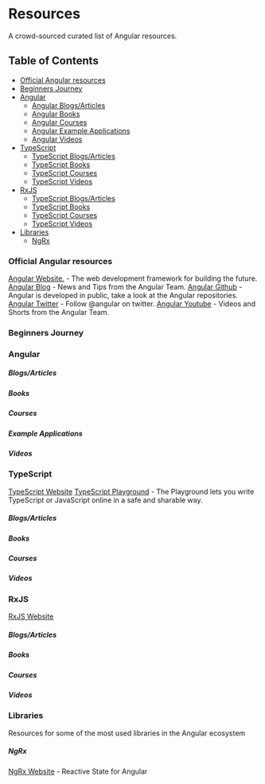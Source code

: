 # Resources

A crowd-sourced curated list of Angular resources.

## Table of Contents

- [Official Angular resources](#official-angular-resources)
- [Beginners Journey](#beginners-journey)
- [Angular](#angular)
  - [Angular Blogs/Articles](#angular-blogs)
  - [Angular Books](#angular-books)
  - [Angular Courses](#angular-courses)
  - [Angular Example Applications](#angular-example-applications)
  - [Angular Videos](#angular-videos)
- [TypeScript](#typescript)
  - [TypeScript Blogs/Articles](#ts-blogs)
  - [TypeScript Books](#ts-books)
  - [TypeScript Courses](#ts-courses)
  - [TypeScript Videos](#ts-videos)
- [RxJS](#rxjs)
  - [TypeScript Blogs/Articles](#rxjs-blogs)
  - [TypeScript Books](#rxjs-books)
  - [TypeScript Courses](#rxjs-courses)
  - [TypeScript Videos](#rxjs-videos)
- [Libraries](#libraries)
  - [NgRx](#ngrx)

### Official Angular resources

[Angular Website.](https://angular.io/) - The web development framework for building the future.
[Angular Blog](https://blog.angular.io/) - News and Tips from the Angular Team.
[Angular Github](https://github.com/angular) - Angular is developed in public, take a look at the Angular repositories.
[Angular Twitter](https://twitter.com/angular) - Follow @angular on twitter.
[Angular Youtube](https://www.youtube.com/@Angular) - Videos and Shorts from the Angular Team.

### Beginners Journey

### Angular

<h5 id="angular-blogs">Blogs/Articles</h5>

<h5 id="angular-books">Books</h5>

<h5 id="angular-courses">Courses</h5>

<h5 id="angular-example-applications">Example Applications</h5>

<h5 id="angular-videos">Videos</h5>

### TypeScript

[TypeScript Website](https://www.typescriptlang.org/)
[TypeScript Playground](https://www.typescriptlang.org/play) - The Playground lets you write TypeScript or JavaScript online in a safe and sharable way.

<h5 id="ts-blogs">Blogs/Articles</h5>

<h5 id="ts-books">Books</h5>

<h5 id="ts-courses">Courses</h5>

<h5 id="ts-videos">Videos</h5>

### RxJS

[RxJS Website](https://rxjs.dev/)

<h5 id="rxjs-blogs">Blogs/Articles</h5>

<h5 id="rxjs-books">Books</h5>

<h5 id="rxjs-courses">Courses</h5>

<h5 id="rxjs-videos">Videos</h5>

### Libraries

Resources for some of the most used libraries in the Angular ecosystem

##### NgRx

[NgRx Website](https://ngrx.io/) - Reactive State for Angular
